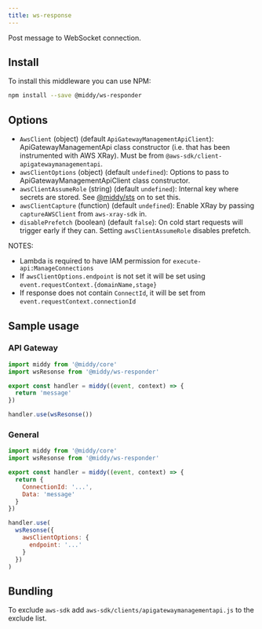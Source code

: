 ```yaml
---
title: ws-response
---
```


Post message to WebSocket connection.

## Install

To install this middleware you can use NPM:

```bash npm2yarn
npm install --save @middy/ws-responder
```

## Options

- `AwsClient` (object) (default `ApiGatewayManagementApiClient`): ApiGatewayManagementApi class constructor (i.e. that has been instrumented with AWS XRay). Must be from `@aws-sdk/client-apigatewaymanagementapi`.
- `awsClientOptions` (object) (default `undefined`): Options to pass to ApiGatewayManagementApiClient class constructor.
- `awsClientAssumeRole` (string) (default `undefined`): Internal key where secrets are stored. See [@middy/sts](/docs/middlewares/sts) on to set this.
- `awsClientCapture` (function) (default `undefined`): Enable XRay by passing `captureAWSClient` from `aws-xray-sdk` in.
- `disablePrefetch` (boolean) (default `false`): On cold start requests will trigger early if they can. Setting `awsClientAssumeRole` disables prefetch.

NOTES:

- Lambda is required to have IAM permission for `execute-api:ManageConnections`
- If `awsClientOptions.endpoint` is not set it will be set using `event.requestContext.{domainName,stage}`
- If response does not contain `ConnectId`, it will be set from `event.requestContext.connectionId`

## Sample usage

### API Gateway

```javascript
import middy from '@middy/core'
import wsResonse from '@middy/ws-responder'

export const handler = middy((event, context) => {
  return 'message'
})

handler.use(wsResonse())
```

### General

```javascript
import middy from '@middy/core'
import wsResonse from '@middy/ws-responder'

export const handler = middy((event, context) => {
  return {
    ConnectionId: '...',
    Data: 'message'
  }
})

handler.use(
  wsResonse({
    awsClientOptions: {
      endpoint: '...'
    }
  })
)
```

## Bundling

To exclude `aws-sdk` add `aws-sdk/clients/apigatewaymanagementapi.js` to the exclude list.

